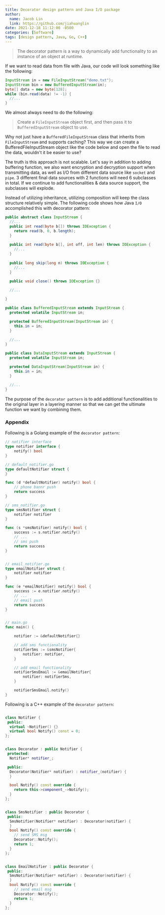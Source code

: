 ```yaml
---
title: Decorator design pattern and Java I/O package
author:
  name: Jacob Lin
  link: https://github.com/jiahuanglin
date: 2021-12-18 11:12:00 -0500
categories: [Software]
tags: [design pattern, Java, Go, C++]
---
```


> The decorator pattern is a way to dynamically add functionality to an instance of an object at runtime.

If we want to read data from file with Java, our code will look something like the following:
```java
InputStream in = new FileInputStream("demo.txt");
InputStream bin = new BufferedInputStream(in);
byte[] data = new byte[128];
while (bin.read(data) != -1) {
  //...
}
```
We almost always need to do the following:
> Create a `FileInputStream` object first, and then pass it to `BufferedInputStream` object to use. 

Why not just have a `BufferedFileInputStream` class that inherits from `FileInputStream` and supports caching? This way we can create a BufferedFileInputStream object like the code below and open the file to read the data, wouldn't it be easier to use?

The truth is this approach is not scalable. Let's say in addition to adding buffering function, we also want encryption and decryption support when transmitting data, as well as I/O from different data source like `socket` and `pipe`. 3 different final data sources with 2 functions will need 6 subclasses in total. If we continue to add functionalities & data source support, the subclasses will explode.

Instead of utilizing inheritance, utilizing composition will keep the class structure relatively simple. The following code shows how Java `I/O` accomplished this with decorator pattern:

```java
public abstract class InputStream {
  //...
  public int read(byte b[]) throws IOException {
    return read(b, 0, b.length);
  }
  
  public int read(byte b[], int off, int len) throws IOException {
    //...
  }
  
  public long skip(long n) throws IOException {
    //...
  }
  
  public void close() throws IOException {}

  //...

}

public class BufferedInputStream extends InputStream {
  protected volatile InputStream in;

  protected BufferedInputStream(InputStream in) {
    this.in = in;
  }
  
  //...
}

public class DataInputStream extends InputStream {
  protected volatile InputStream in;

  protected DataInputStream(InputStream in) {
    this.in = in;
  }
  
  //...
}
```

The purpose of the `decorator pattern` is to add additional functionalities to the original layer in a layering manner so that we can get the ultimate function we want by combining them.



### Appendix

Following is a Golang example of the `decorator pattern`:
```go
// notifier interface
type notifier interface {
    notify() bool
}

// default_notifier.go
type defaultNotifier struct {
}

func (d *defaultNotifier) notify() bool {
    // phone bannr push
    return success
}

// sms_notifier.go
type smsNotifier struct {
    notifier notifier
}

func (s *smsNotifier) notify() bool {
    success := s.notifier.notify()
    // ...
    // sms push
    return success
}


// email_notifier.go
type emailNotifier struct {
    notifier notifier
}

func (e *emailNotifier) notify() bool {
    success := e.notifier.notify()
    // ...
    // email push
    return success
}


// main.go
func main() {

    notifier := &defaultNotifier{}

    // add sms functionality
    notifierSms := &smsNotifier{
        notifier: notifier,
    }

    // add email functionality
    notifierSmsEmail := &emailNotifier{
        notifier: notifierSms,
    }

    notifierSmsEmail.notify()
}
```

Following is a C++ example of the `decorator pattern`:
```c++

class Notifier {
 public:
  virtual ~Notifier() {}
  virtual bool Notify() const = 0;
};


class Decorator : public Notifier {
 protected:
  Notifier* notifier_;

 public:
  Decorator(Notifier* notifier) : notifier_(notifier) {
  }

  bool Notify() const override {
    return this->component_->Notify();
  }
};


class SmsNotifier : public Decorator {
 public:
  SmsNotifier(Notifier* notifier) : Decorator(notifier) {
  }
  bool Notify() const override {
    // send SMS msg
    Decorator::Notify();
    return 1; 
  }
};


class EmailNotifier : public Decorator {
 public:
  SmsNotifier(Notifier* notifier) : Decorator(notifier) {
  }
  bool Notify() const override {
    // send email msg
    Decorator::Notify();
    return 1; 
  }
};
```
